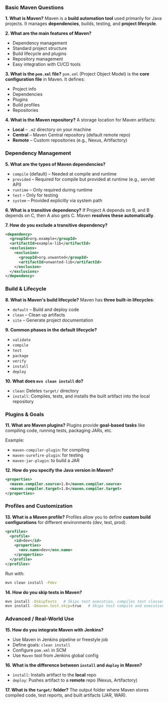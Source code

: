 ###  **Basic Maven Questions**

**1. What is Maven?**
Maven is a **build automation tool** used primarily for Java projects. It manages **dependencies**, builds, testing, and **project lifecycle**.

**2. What are the main features of Maven?**

* Dependency management
* Standard project structure
* Build lifecycle and plugins
* Repository management
* Easy integration with CI/CD tools

**3. What is the `pom.xml` file?**
`pom.xml` (Project Object Model) is the **core configuration file** in Maven. It defines:

* Project info
* Dependencies
* Plugins
* Build profiles
* Repositories

**4. What is the Maven repository?**
A storage location for Maven artifacts:

* **Local** – `.m2` directory on your machine
* **Central** – Maven Central repository (default remote repo)
* **Remote** – Custom repositories (e.g., Nexus, Artifactory)


###  **Dependency Management**

**5. What are the types of Maven dependencies?**

* `compile` (default) – Needed at compile and runtime
* `provided` – Required for compile but provided at runtime (e.g., servlet API)
* `runtime` – Only required during runtime
* `test` – Only for testing
* `system` – Provided explicitly via system path

**6. What is a transitive dependency?**
If Project A depends on B, and B depends on C, then A also gets C.
Maven **resolves these automatically**.

**7. How do you exclude a transitive dependency?**

```xml
<dependency>
  <groupId>org.example</groupId>
  <artifactId>example-lib</artifactId>
  <exclusions>
    <exclusion>
      <groupId>org.unwanted</groupId>
      <artifactId>unwanted-lib</artifactId>
    </exclusion>
  </exclusions>
</dependency>
```


###  **Build & Lifecycle**

**8. What is Maven's build lifecycle?**
Maven has **three built-in lifecycles**:

* `default` – Build and deploy code
* `clean` – Clean up artifacts
* `site` – Generate project documentation

**9. Common phases in the default lifecycle?**

* `validate`
* `compile`
* `test`
* `package`
* `verify`
* `install`
* `deploy`

**10. What does `mvn clean install` do?**

* `clean`: Deletes `target/` directory
* `install`: Compiles, tests, and installs the built artifact into the local repository


###  **Plugins & Goals**

**11. What are Maven plugins?**
Plugins provide **goal-based tasks** like compiling code, running tests, packaging JARs, etc.

Example:

* `maven-compiler-plugin`: for compiling
* `maven-surefire-plugin`: for testing
* `maven-jar-plugin`: to build a JAR

**12. How do you specify the Java version in Maven?**

```xml
<properties>
  <maven.compiler.source>1.8</maven.compiler.source>
  <maven.compiler.target>1.8</maven.compiler.target>
</properties>
```


###  **Profiles and Customization**

**13. What is a Maven profile?**
Profiles allow you to define **custom build configurations** for different environments (dev, test, prod).

```xml
<profiles>
  <profile>
    <id>dev</id>
    <properties>
      <env.name>dev</env.name>
    </properties>
  </profile>
</profiles>
```

Run with:

```bash
mvn clean install -Pdev
```

**14. How do you skip tests in Maven?**

```bash
mvn install -DskipTests   # Skips test execution, compiles test classes  
mvn install -Dmaven.test.skip=true   # Skips test compile and execution
```


###  **Advanced / Real-World Use**

**15. How do you integrate Maven with Jenkins?**

* Use Maven in Jenkins pipeline or freestyle job
* Define goals: `clean install`
* Configure `pom.xml` in SCM
* Use `Maven` tool from Jenkins global config

**16. What is the difference between `install` and `deploy` in Maven?**

* `install`: Installs artifact to the **local** repo
* `deploy`: Pushes artifact to a **remote** repo (Nexus, Artifactory)

**17. What is the `target/` folder?**
The output folder where Maven stores compiled code, test reports, and built artifacts (JAR, WAR).
